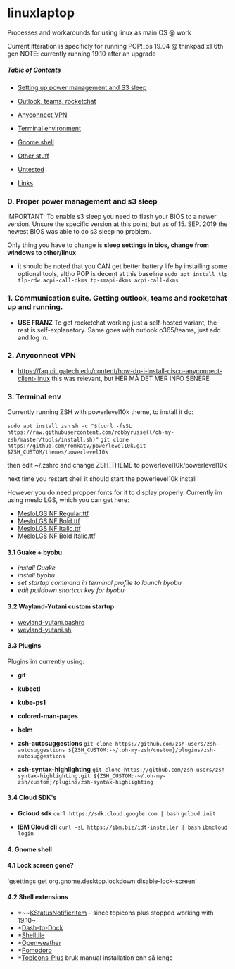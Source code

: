 # linuxlaptop
Processes and workarounds for using linux as main OS @ work

Current itteration is specificly for running POP!_os 19.04 @ thinkpad x1 6th gen
NOTE: currently running 19.10 after an upgrade

##### Table of Contents
- [Setting up power management and S3 sleep](#powersleep)

- [Outlook, teams, rocketchat](#franz)

- [Anyconnect VPN](#vpn)

- [Terminal environment](#shell)

- [Gnome shell](#Gnomeshell)

- [Other stuff](#other)

- [Untested](#nottested)

- [Links](#links)


<a name="powersleep"/>

### 0. Proper power management and s3 sleep

IMPORTANT: To enable s3 sleep you need to flash your BIOS to a newer version. Unsure the specific version at this point, but as of 15. SEP. 2019 the newest BIOS was able to do s3 sleep no problem.

Only thing you have to change is <b> sleep settings in bios, change from windows to other/linux </b>

- it should be noted that you CAN get better battery life by installing some optional tools, altho POP is decent at this baseline
`sudo apt install tlp tlp-rdw acpi-call-dkms tp-smapi-dkms acpi-call-dkms`

<a name="franz"/>

### 1. Communication suite. Getting outlook, teams and rocketchat up and running.

- **USE FRANZ**
To get rocketchat working just a self-hosted variant, the rest is self-explanatory.
Same goes with outlook o365/teams, just add and log in.


<a name="vpn"/>

### 2. Anyconnect VPN

- https://faq.oit.gatech.edu/content/how-do-i-install-cisco-anyconnect-client-linux
this was relevant, but HER MÅ DET MER INFO SENERE
 
 
<a name="shell"/>
 
### 3. Terminal env

Currently running ZSH with powerlevel10k theme, to install it do:

`sudo apt install zsh`
`sh -c "$(curl -fsSL https://raw.githubusercontent.com/robbyrussell/oh-my-zsh/master/tools/install.sh)"`
`git clone https://github.com/romkatv/powerlevel10k.git $ZSH_CUSTOM/themes/powerlevel10k`

then edit ~/.zshrc and change ZSH_THEME to powerlevel10k/powerlevel10k

next time you restart shell it should start the powerlevel10k install

However you do need propper fonts for it to display properly. Currently im using meslo LGS, which you can get here:
- [MesloLGS NF Regular.ttf](https://github.com/romkatv/dotfiles-public/raw/master/.local/share/fonts/NerdFonts/MesloLGS%20NF%20Regular.ttf)
- [MesloLGS NF Bold.ttf](https://github.com/romkatv/dotfiles-public/raw/master/.local/share/fonts/NerdFonts/MesloLGS%20NF%20Bold.ttf)
- [MesloLGS NF Italic.ttf](https://github.com/romkatv/dotfiles-public/raw/master/.local/share/fonts/NerdFonts/MesloLGS%20NF%20Italic.ttf)
- [MesloLGS NF Bold Italic.ttf](https://github.com/romkatv/dotfiles-public/raw/master/.local/share/fonts/NerdFonts/MesloLGS%20NF%20Bold%20Italic.ttf)

#### 3.1 Guake + byobu

- *install Guake*
- *install byobu*
- *set startup command in terminal profile to launch byobu*
- *edit pulldown shortcut key for byobu*

#### 3.2 Wayland-Yutani custom startup

- [weyland-yutani.bashrc](https://gist.github.com/NoraCodes/ffef855e204da213d6f9)
- [weyland-yutani.sh](https://gist.github.com/NoraCodes/adeb3f9eff67ae07b877)

#### 3.3 Plugins

Plugins im currently using:

- **git**
- **kubectl**
- **kube-ps1**
- **colored-man-pages**
- **helm**

- <b>zsh-autosuggestions</b>
`git clone https://github.com/zsh-users/zsh-autosuggestions ${ZSH_CUSTOM:-~/.oh-my-zsh/custom}/plugins/zsh-autosuggestions`

- <b>zsh-syntax-highlighting</b>
`git clone https://github.com/zsh-users/zsh-syntax-highlighting.git ${ZSH_CUSTOM:-~/.oh-my-zsh/custom}/plugins/zsh-syntax-highlighting`

#### 3.4 Cloud SDK's

- **Gcloud sdk**
`curl https://sdk.cloud.google.com | bash`
`gcloud init`

- **IBM Cloud cli**
`curl -sL https://ibm.biz/idt-installer | bash`
`ibmcloud login`


<a name="Gnomeshell"/>

#### 4. Gnome shell

#### 4.1 Lock screen gone?
'gsettings get org.gnome.desktop.lockdown disable-lock-screen'

#### 4.2 Shell extensions
- *~~[KStatusNotifierItem](https://extensions.gnome.org/extension/615/appindicator-support/) - since topicons plus stopped working with 19.10~
- *[Dash-to-Dock](https://extensions.gnome.org/extension/307/dash-to-dock/)
- *[Shelltile](https://extensions.gnome.org/extension/657/shelltile/)
- *[Openweather](https://extensions.gnome.org/extension/750/openweather/)
- *[Pomodoro](https://extensions.gnome.org/extension/53/pomodoro/)
- *[TopIcons-Plus](https://github.com/phocean/TopIcons-plus) bruk manual installation enn så lenge


